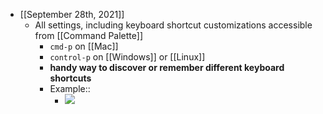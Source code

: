 - [[September 28th, 2021]]
    - All settings, including keyboard shortcut customizations accessible from [[Command Palette]] 
        - `cmd-p` on [[Mac]]
        - `control-p` on [[Windows]] or [[Linux]]
        - __handy way to discover or remember different keyboard shortcuts__
        - Example::
            - ![](https://firebasestorage.googleapis.com/v0/b/firescript-577a2.appspot.com/o/imgs%2Fapp%2Fhelp%2FBykG_v_8KV.png?alt=media&token=76c76dce-6346-4b6e-9435-843f07219956)
